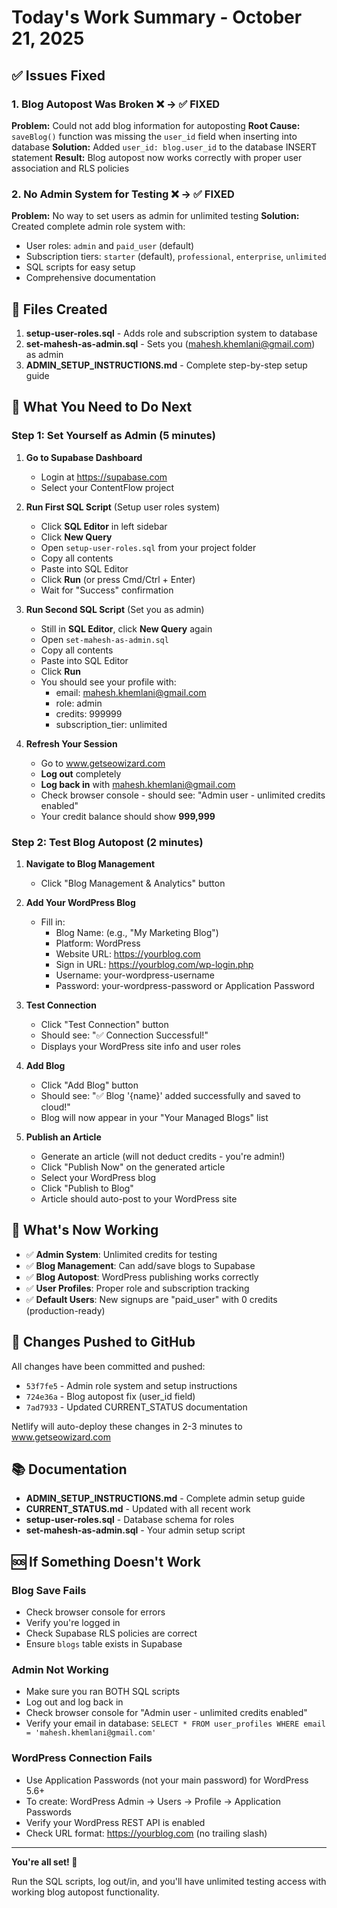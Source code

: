 # Today's Work Summary - October 21, 2025

## ✅ Issues Fixed

### 1. **Blog Autopost Was Broken** ❌ → ✅ FIXED
**Problem:** Could not add blog information for autoposting
**Root Cause:** `saveBlog()` function was missing the `user_id` field when inserting into database
**Solution:** Added `user_id: blog.user_id` to the database INSERT statement
**Result:** Blog autopost now works correctly with proper user association and RLS policies

### 2. **No Admin System for Testing** ❌ → ✅ FIXED
**Problem:** No way to set users as admin for unlimited testing
**Solution:** Created complete admin role system with:
- User roles: `admin` and `paid_user` (default)
- Subscription tiers: `starter` (default), `professional`, `enterprise`, `unlimited`
- SQL scripts for easy setup
- Comprehensive documentation

## 📄 Files Created

1. **setup-user-roles.sql** - Adds role and subscription system to database
2. **set-mahesh-as-admin.sql** - Sets you (mahesh.khemlani@gmail.com) as admin
3. **ADMIN_SETUP_INSTRUCTIONS.md** - Complete step-by-step setup guide

## 🎯 What You Need to Do Next

### Step 1: Set Yourself as Admin (5 minutes)

1. **Go to Supabase Dashboard**
   - Login at https://supabase.com
   - Select your ContentFlow project

2. **Run First SQL Script** (Setup user roles system)
   - Click **SQL Editor** in left sidebar
   - Click **New Query**
   - Open `setup-user-roles.sql` from your project folder
   - Copy all contents
   - Paste into SQL Editor
   - Click **Run** (or press Cmd/Ctrl + Enter)
   - Wait for "Success" confirmation

3. **Run Second SQL Script** (Set you as admin)
   - Still in **SQL Editor**, click **New Query** again
   - Open `set-mahesh-as-admin.sql`
   - Copy all contents
   - Paste into SQL Editor
   - Click **Run**
   - You should see your profile with:
     - email: mahesh.khemlani@gmail.com
     - role: admin
     - credits: 999999
     - subscription_tier: unlimited

4. **Refresh Your Session**
   - Go to www.getseowizard.com
   - **Log out** completely
   - **Log back in** with mahesh.khemlani@gmail.com
   - Check browser console - should see: "Admin user - unlimited credits enabled"
   - Your credit balance should show **999,999**

### Step 2: Test Blog Autopost (2 minutes)

1. **Navigate to Blog Management**
   - Click "Blog Management & Analytics" button

2. **Add Your WordPress Blog**
   - Fill in:
     - Blog Name: (e.g., "My Marketing Blog")
     - Platform: WordPress
     - Website URL: https://yourblog.com
     - Sign in URL: https://yourblog.com/wp-login.php
     - Username: your-wordpress-username
     - Password: your-wordpress-password or Application Password

3. **Test Connection**
   - Click "Test Connection" button
   - Should see: "✅ Connection Successful!"
   - Displays your WordPress site info and user roles

4. **Add Blog**
   - Click "Add Blog" button
   - Should see: "✅ Blog '{name}' added successfully and saved to cloud!"
   - Blog will now appear in your "Your Managed Blogs" list

5. **Publish an Article**
   - Generate an article (will not deduct credits - you're admin!)
   - Click "Publish Now" on the generated article
   - Select your WordPress blog
   - Click "Publish to Blog"
   - Article should auto-post to your WordPress site

## 🎉 What's Now Working

- ✅ **Admin System**: Unlimited credits for testing
- ✅ **Blog Management**: Can add/save blogs to Supabase
- ✅ **Blog Autopost**: WordPress publishing works correctly
- ✅ **User Profiles**: Proper role and subscription tracking
- ✅ **Default Users**: New signups are "paid_user" with 0 credits (production-ready)

## 🔄 Changes Pushed to GitHub

All changes have been committed and pushed:
- `53f7fe5` - Admin role system and setup instructions
- `724e36a` - Blog autopost fix (user_id field)
- `7ad7933` - Updated CURRENT_STATUS documentation

Netlify will auto-deploy these changes in 2-3 minutes to www.getseowizard.com

## 📚 Documentation

- **ADMIN_SETUP_INSTRUCTIONS.md** - Complete admin setup guide
- **CURRENT_STATUS.md** - Updated with all recent work
- **setup-user-roles.sql** - Database schema for roles
- **set-mahesh-as-admin.sql** - Your admin setup script

## 🆘 If Something Doesn't Work

### Blog Save Fails
- Check browser console for errors
- Verify you're logged in
- Check Supabase RLS policies are correct
- Ensure `blogs` table exists in Supabase

### Admin Not Working
- Make sure you ran BOTH SQL scripts
- Log out and log back in
- Check browser console for "Admin user - unlimited credits enabled"
- Verify your email in database: `SELECT * FROM user_profiles WHERE email = 'mahesh.khemlani@gmail.com'`

### WordPress Connection Fails
- Use Application Passwords (not your main password) for WordPress 5.6+
- To create: WordPress Admin → Users → Profile → Application Passwords
- Verify your WordPress REST API is enabled
- Check URL format: https://yourblog.com (no trailing slash)

---

**You're all set! 🚀**

Run the SQL scripts, log out/in, and you'll have unlimited testing access with working blog autopost functionality.
